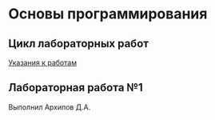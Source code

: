 # Основы программирования
## Цикл лабораторных работ

[Указания к работам](resources/directions.md)

## Лабораторная работа №1  
Выполнил Архипов Д.А.
